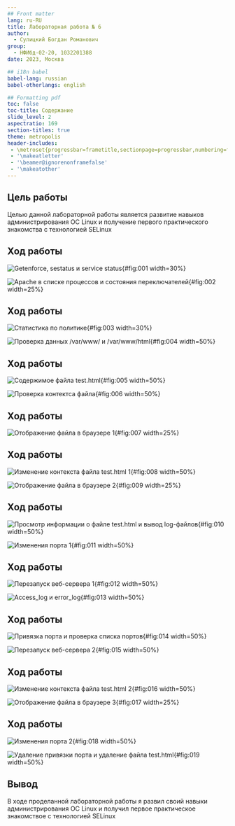 ```yaml
---
## Front matter
lang: ru-RU
title: Лабораторная работа № 6
author:
  - Сулицкий Богдан Романович
group:
  - НФИбд-02-20, 1032201388
date: 2023, Москва

## i18n babel
babel-lang: russian
babel-otherlangs: english

## Formatting pdf
toc: false
toc-title: Содержание
slide_level: 2
aspectratio: 169
section-titles: true
theme: metropolis
header-includes:
 - \metroset{progressbar=frametitle,sectionpage=progressbar,numbering=fraction}
 - '\makeatletter'
 - '\beamer@ignorenonframefalse'
 - '\makeatother'
---
```


## Цель работы

Целью данной лабораторной работы является развитие навыков администрирования ОС Linux и получение первого практического знакомства с технологией SELinux

## Ход работы

![Getenforce, sestatus и service status](./image/img1.png){#fig:001 width=30%}

![Apache в списке процессов и состояния переключателей](./image/img2.png){#fig:002 width=25%}

## Ход работы

![Статистика по политике](./image/img3.png){#fig:003 width=30%}

![Проверка данных /var/www/ и /var/www/html](./image/img4.png){#fig:004 width=50%}

## Ход работы


![Содержимое файла test.html](./image/img5.png){#fig:005 width=50%}

![Проверка контектса файла](./image/img6.png){#fig:006 width=50%}

## Ход работы

![Отображение файла в браузере 1](./image/img7.png){#fig:007 width=25%}

## Ход работы

![Изменение контекста файла test.html 1](./image/img8.png){#fig:008 width=50%}

![Отображение файла в браузере 2](./image/img9.png){#fig:009 width=25%}

## Ход работы

![Просмотр информации о файле test.html и вывод log-файлов](./image/img10.png){#fig:010 width=50%}

![Изменения порта 1](./image/img11.png){#fig:011 width=50%}

## Ход работы

![Перезапуск веб-сервера 1](./image/img12.png){#fig:012 width=50%}

![Access_log и error_log](./image/img13.png){#fig:013 width=50%}

## Ход работы

![Привязка порта и проверка списка портов](./image/img14.png){#fig:014 width=50%}

![Перезапуск веб-сервера 2](./image/img15.png){#fig:015 width=50%}

## Ход работы

![Изменение контекста файла test.html 2](./image/img16.png){#fig:016 width=50%}

![Отображение файла в браузере 3](./image/img17.png){#fig:017  width=25%}

## Ход работы

![Изменения порта 2](./image/img18.png){#fig:018 width=50%}

![Удаление привязки порта и удаление файла test.html](./image/img19.png){#fig:019 width=50%}


## Вывод

В ходе проделанной лабораторной работы я развил своий навыки администрирования ОС Linux и получил первое практическое знакомствое с технологией SELinux